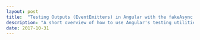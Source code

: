 ```yaml
---
layout: post
title:  "Testing Outputs (EventEmitters) in Angular with the fakeAsync Utility"
description: "A short overview of how to use Angular's testing utilities fakeAsync and tick to test EventEmitters in your Angular components."
date: 2017-10-31
---
```


